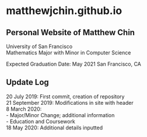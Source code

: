 # matthewjchin.github.io

## Personal Website of Matthew Chin <br>
University of San Francisco<br>
Mathematics Major with Minor in Computer Science<br>

Expected Graduation Date: May 2021
San Francisco, CA


## Update Log
20 July 2019: First commit, creation of repository<br>
21 September 2019: Modifications in site with header<br>
8 March 2020:<br>
    - Major/Minor Change; additional information <br>
    - Education and Coursework <br>
18 May 2020: Additional details inputted <br>





